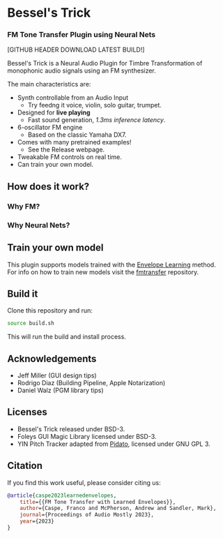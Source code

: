 
# Bessel's Trick
### FM Tone Transfer Plugin using Neural Nets

[GITHUB HEADER DOWNLOAD LATEST BUILD!]

Bessel's Trick is a Neural Audio Plugin for Timbre Transformation of monophonic audio signals using an FM synthesizer. 

The main characteristics are:
 - Synth controllable from an Audio Input
    - Try feedng it voice, violin, solo guitar, trumpet.
 - Designed for **live playing** 
    - Fast sound generation, *1.3ms inference latency*.
 - 6-oscillator FM engine
    - Based on the classic Yamaha DX7.
 - Comes with many pretrained examples!
    - See the Release webpage.
 - Tweakable FM controls on real time.
 - Can train your own model.

## How does it work?

### Why FM?

### Why Neural Nets?

## Train your own model

This plugin supports models trained with the [Envelope Learning](https://qmro.qmul.ac.uk/xmlui/handle/123456789/90812) method.  
For info on how to train new models visit the [fmtransfer](https://github.com/fcaspe/fmtransfer) repository.
## Build it

Clone this repository and run:

```bash
source build.sh
```

This will run the build and install process.

## Acknowledgements
 - Jeff Miller (GUI design tips)
 - Rodrigo Diaz (Building Pipeline, Apple Notarization)
 - Daniel Walz (PGM library tips)

## Licenses
 - Bessel's Trick released under BSD-3.
 - Foleys GUI Magic Library licensed under BSD-3.
 - YIN Pitch Tracker adapted from [Pidato](https://github.com/JorenSix/Pidato), licensed under GNU GPL 3.

 ## Citation
 If you find this work useful, please consider citing us:

```bibtex
@article{caspe2023learnedenvelopes,
    title={{FM Tone Transfer with Learned Envelopes}},
    author={Caspe, Franco and McPherson, Andrew and Sandler, Mark},
    journal={Proceedings of Audio Mostly 2023},
    year={2023}
}
```